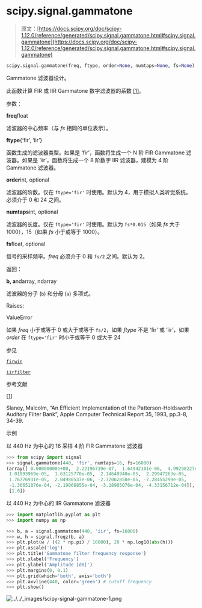 # scipy.signal.gammatone

> 原文：[https://docs.scipy.org/doc/scipy-1.12.0/reference/generated/scipy.signal.gammatone.html#scipy.signal.gammatone](https://docs.scipy.org/doc/scipy-1.12.0/reference/generated/scipy.signal.gammatone.html#scipy.signal.gammatone)

```py
scipy.signal.gammatone(freq, ftype, order=None, numtaps=None, fs=None)
```

Gammatone 滤波器设计。

此函数计算 FIR 或 IIR Gammatone 数字滤波器的系数 [[1]](#rf19e61802808-1)。

参数：

**freq**float

滤波器的中心频率（与 *fs* 相同的单位表示）。

**ftype**{‘fir’, ‘iir’}

函数生成的滤波器类型。如果是 ‘fir’，函数将生成一个 N 阶 FIR Gammatone 滤波器。如果是 ‘iir’，函数将生成一个 8 阶数字 IIR 滤波器，建模为 4 阶 Gammatone 滤波器。

**order**int, optional

滤波器的阶数。仅在 `ftype='fir'` 时使用。默认为 4，用于模拟人类听觉系统。必须介于 0 和 24 之间。

**numtaps**int, optional

滤波器的长度。仅在 `ftype='fir'` 时使用。默认为 `fs*0.015`（如果 *fs* 大于 1000），15（如果 *fs* 小于或等于 1000）。

**fs**float, optional

信号的采样频率。*freq* 必须介于 0 和 `fs/2` 之间。默认为 2。

返回：

**b, a**ndarray, ndarray

滤波器的分子 (`b`) 和分母 (`a`) 多项式。

Raises:

ValueError

如果 *freq* 小于或等于 0 或大于或等于 `fs/2`，如果 *ftype* 不是 ‘fir’ 或 ‘iir’，如果 *order* 在 `ftype='fir'` 时小于或等于 0 或大于 24

参见

[`firwin`](scipy.signal.firwin.html#scipy.signal.firwin "scipy.signal.firwin")

[`iirfilter`](scipy.signal.iirfilter.html#scipy.signal.iirfilter "scipy.signal.iirfilter")

参考文献

[[1](#id1)]

Slaney, Malcolm, “An Efficient Implementation of the Patterson-Holdsworth Auditory Filter Bank”, Apple Computer Technical Report 35, 1993, pp.3-8, 34-39.

示例

以 440 Hz 为中心的 16 采样 4 阶 FIR Gammatone 滤波器

```py
>>> from scipy import signal
>>> signal.gammatone(440, 'fir', numtaps=16, fs=16000)
(array([ 0.00000000e+00,  2.22196719e-07,  1.64942101e-06,  4.99298227e-06,
 1.01993969e-05,  1.63125770e-05,  2.14648940e-05,  2.29947263e-05,
 1.76776931e-05,  2.04980537e-06, -2.72062858e-05, -7.28455299e-05,
 -1.36651076e-04, -2.19066855e-04, -3.18905076e-04, -4.33156712e-04]),
 [1.0]) 
```

以 440 Hz 为中心的 IIR Gammatone 滤波器

```py
>>> import matplotlib.pyplot as plt
>>> import numpy as np 
```

```py
>>> b, a = signal.gammatone(440, 'iir', fs=16000)
>>> w, h = signal.freqz(b, a)
>>> plt.plot(w / ((2 * np.pi) / 16000), 20 * np.log10(abs(h)))
>>> plt.xscale('log')
>>> plt.title('Gammatone filter frequency response')
>>> plt.xlabel('Frequency')
>>> plt.ylabel('Amplitude [dB]')
>>> plt.margins(0, 0.1)
>>> plt.grid(which='both', axis='both')
>>> plt.axvline(440, color='green') # cutoff frequency
>>> plt.show() 
```

![../../_images/scipy-signal-gammatone-1.png](../Images/8494fc66a5a6e281f42aa543ae746e2d.png)

